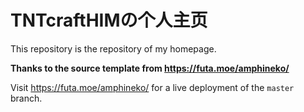 # TNTcraftHIMの个人主页

This repository is the repository of my homepage.

**Thanks to the source template from https://futa.moe/amphineko/**

Visit https://futa.moe/amphineko/ for a live deployment of the `master` branch.
